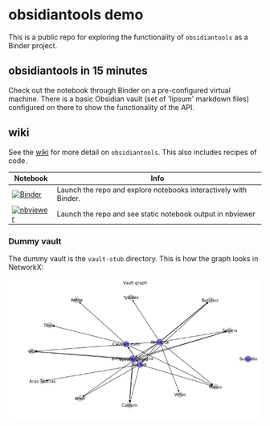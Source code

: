 # obsidiantools demo
This is a public repo for exploring the functionality of `obsidiantools` as a Binder project.

## obsidiantools in 15 minutes
Check out the notebook through Binder on a pre-configured virtual machine.  There is a basic Obsidian vault (set of 'lipsum' markdown files) configured on there to show the functionality of the API.

## wiki
See the [wiki](https://github.com/mfarragher/obsidiantools/wiki) for more detail on `obsidiantools`.  This also includes recipes of code.

|**Notebook**|**Info**|
|---|---|
|[![Binder](https://mybinder.org/badge_logo.svg)](https://mybinder.org/v2/gh/mfarragher/obsidiantools-demo/HEAD?filepath=obsidiantools%20in%2015%20minutes.ipynb)|Launch the repo and explore notebooks interactively with Binder.|
|[![nbviewer](https://img.shields.io/badge/render-nbviewer-orange.svg)](https://nbviewer.jupyter.org/github/mfarragher/obsidiantools-demo/blob/main/obsidiantools%20in%2015%20minutes.ipynb)|Launch the repo and see static notebook output in nbviewer|

### Dummy vault
The dummy vault is the `vault-stub` directory.  This is how the graph looks in NetworkX:

![NetworkX graph](/img/demo-vault-networkx-graph.png?raw=true "NetworkX graph")
